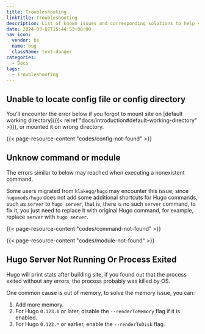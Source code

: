 ```yaml
---
title: Troubleshooting
linkTitle: Troubleshooting
description: List of known issues and corresponding solutions to help you to troubleshoot.
date: 2024-03-07T15:44:53+08:00
nav_icon:
  vendor: bs
  name: bug
  className: text-danger
categories:
  - Docs
tags:
  - Troubleshooting
---
```


## Unable to locate config file or config directory

You'll encounter the error below if you forgot to mount site on [default working directory]({{< relref "docs/introduction#default-working-directory" >}}), or mounted it on wrong directory.

{{< page-resource-content "codes/config-not-found" >}}

## Unknow command or module

The errors similar to below may reached when executing a nonexistent command.

Some users migrated from `klakegg/hugo` may encounter this issue, since `hugomods/hugo` does not add some additional shortcuts for Hugo commands, such as `server` to `hugo server`, that is, there is no such `server` command, to fix it, you just need to replace it with original Hugo command, for example, replace `server` with `hugo server`.

{{< page-resource-content "codes/command-not-found" >}}

{{< page-resource-content "codes/module-not-found" >}}

## Hugo Server Not Running Or Process Exited

Hugo will print stats after building site, if you found out that the process exited without any errors, the process probably was killed by OS.

One common cause is out of memory, to solve the memory issue, you can:

1. Add more memory.
2. For Hugo `0.123.0` or later, disable the `--renderToMemory` flag if it is enabled.
3. For Hugo `0.122.*` or earlier, enable the `--renderToDisk` flag.
